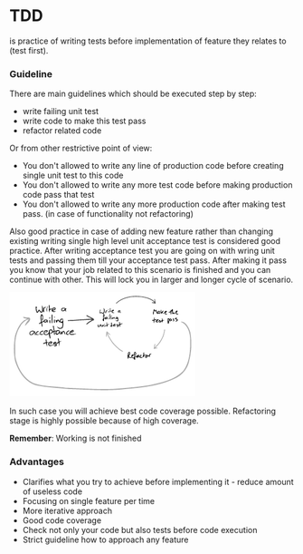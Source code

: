 # TDD
is practice of writing tests before implementation of feature they relates to (test first). 

### Guideline

There are main guidelines which should be executed step by step:
* write failing unit test 
* write code to make this test pass
* refactor related code

Or from other restrictive point of view:
* You don't allowed to write any line of production code before creating single unit test to this code
* You don't allowed to write any more test code before making production code pass that test
* You don't allowed to write any more production code after making test pass. (in case of functionality not refactoring)

Also good practice in case of adding new feature rather than changing existing writing single high level unit 
acceptance test is considered good practice. After writing acceptance test you are going on with wring unit tests and
passing them till your acceptance test pass. After making it pass you know that your job related to this scenario is 
finished and you can continue with other. This will lock you in larger and longer cycle of scenario.

![tdd-cicle](tdd-cicle.png)

In such case you will achieve best code coverage possible.
Refactoring stage is highly possible because of high coverage.

**Remember**: Working is not finished

### Advantages
* Clarifies what you try to achieve before implementing it - reduce amount of useless code
* Focusing on single feature per time
* More iterative approach
* Good code coverage
* Check not only your code but also tests before code execution
* Strict guideline how to approach any feature 
